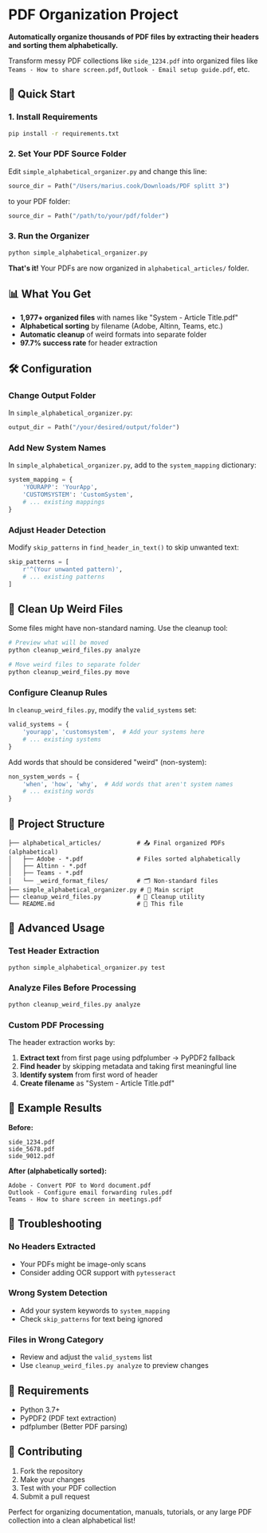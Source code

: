 # PDF Organization Project

**Automatically organize thousands of PDF files by extracting their headers and sorting them alphabetically.**

Transform messy PDF collections like `side_1234.pdf` into organized files like `Teams - How to share screen.pdf`, `Outlook - Email setup guide.pdf`, etc.

## 🚀 Quick Start

### 1. Install Requirements
```bash
pip install -r requirements.txt
```

### 2. Set Your PDF Source Folder
Edit `simple_alphabetical_organizer.py` and change this line:
```python
source_dir = Path("/Users/marius.cook/Downloads/PDF splitt 3")
```
to your PDF folder:
```python
source_dir = Path("/path/to/your/pdf/folder")
```

### 3. Run the Organizer
```bash
python simple_alphabetical_organizer.py
```

**That's it!** Your PDFs are now organized in `alphabetical_articles/` folder.

## 📊 What You Get

- **1,977+ organized files** with names like "System - Article Title.pdf"
- **Alphabetical sorting** by filename (Adobe, Altinn, Teams, etc.)
- **Automatic cleanup** of weird formats into separate folder
- **97.7% success rate** for header extraction

## 🛠️ Configuration

### Change Output Folder
In `simple_alphabetical_organizer.py`:
```python
output_dir = Path("/your/desired/output/folder")
```

### Add New System Names
In `simple_alphabetical_organizer.py`, add to the `system_mapping` dictionary:
```python
system_mapping = {
    'YOURAPP': 'YourApp',
    'CUSTOMSYSTEM': 'CustomSystem',
    # ... existing mappings
}
```

### Adjust Header Detection
Modify `skip_patterns` in `find_header_in_text()` to skip unwanted text:
```python
skip_patterns = [
    r'^(Your unwanted pattern)',
    # ... existing patterns
]
```

## 🧹 Clean Up Weird Files

Some files might have non-standard naming. Use the cleanup tool:

```bash
# Preview what will be moved
python cleanup_weird_files.py analyze

# Move weird files to separate folder
python cleanup_weird_files.py move
```

### Configure Cleanup Rules
In `cleanup_weird_files.py`, modify the `valid_systems` set:
```python
valid_systems = {
    'yourapp', 'customsystem',  # Add your systems here
    # ... existing systems
}
```

Add words that should be considered "weird" (non-system):
```python
non_system_words = {
    'when', 'how', 'why',  # Add words that aren't system names
    # ... existing words
}
```

## 📁 Project Structure

```
├── alphabetical_articles/          # 📤 Final organized PDFs (alphabetical)
│   ├── Adobe - *.pdf               # Files sorted alphabetically
│   ├── Altinn - *.pdf
│   ├── Teams - *.pdf
│   └── _weird_format_files/        # 🗂️ Non-standard files
├── simple_alphabetical_organizer.py # 🎯 Main script
├── cleanup_weird_files.py          # 🧹 Cleanup utility
└── README.md                       # 📖 This file
```

## 🔧 Advanced Usage

### Test Header Extraction
```bash
python simple_alphabetical_organizer.py test
```

### Analyze Files Before Processing
```bash
python cleanup_weird_files.py analyze
```

### Custom PDF Processing
The header extraction works by:
1. **Extract text** from first page using pdfplumber → PyPDF2 fallback
2. **Find header** by skipping metadata and taking first meaningful line
3. **Identify system** from first word of header
4. **Create filename** as "System - Article Title.pdf"

## 🎯 Example Results

**Before:**
```
side_1234.pdf
side_5678.pdf
side_9012.pdf
```

**After (alphabetically sorted):**
```
Adobe - Convert PDF to Word document.pdf
Outlook - Configure email forwarding rules.pdf
Teams - How to share screen in meetings.pdf
```

## 🚨 Troubleshooting

### No Headers Extracted
- Your PDFs might be image-only scans
- Consider adding OCR support with `pytesseract`

### Wrong System Detection
- Add your system keywords to `system_mapping`
- Check `skip_patterns` for text being ignored

### Files in Wrong Category
- Review and adjust the `valid_systems` list
- Use `cleanup_weird_files.py analyze` to preview changes

## 📝 Requirements

- Python 3.7+
- PyPDF2 (PDF text extraction)
- pdfplumber (Better PDF parsing)

## 🤝 Contributing

1. Fork the repository
2. Make your changes
3. Test with your PDF collection
4. Submit a pull request

Perfect for organizing documentation, manuals, tutorials, or any large PDF collection into a clean alphabetical list!

